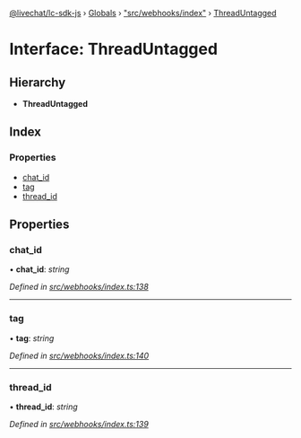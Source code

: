 [@livechat/lc-sdk-js](../README.md) › [Globals](../globals.md) › ["src/webhooks/index"](../modules/_src_webhooks_index_.md) › [ThreadUntagged](_src_webhooks_index_.threaduntagged.md)

# Interface: ThreadUntagged

## Hierarchy

* **ThreadUntagged**

## Index

### Properties

* [chat_id](_src_webhooks_index_.threaduntagged.md#chat_id)
* [tag](_src_webhooks_index_.threaduntagged.md#tag)
* [thread_id](_src_webhooks_index_.threaduntagged.md#thread_id)

## Properties

###  chat_id

• **chat_id**: *string*

*Defined in [src/webhooks/index.ts:138](https://github.com/livechat/lc-sdk-js/blob/8143b05/src/webhooks/index.ts#L138)*

___

###  tag

• **tag**: *string*

*Defined in [src/webhooks/index.ts:140](https://github.com/livechat/lc-sdk-js/blob/8143b05/src/webhooks/index.ts#L140)*

___

###  thread_id

• **thread_id**: *string*

*Defined in [src/webhooks/index.ts:139](https://github.com/livechat/lc-sdk-js/blob/8143b05/src/webhooks/index.ts#L139)*
